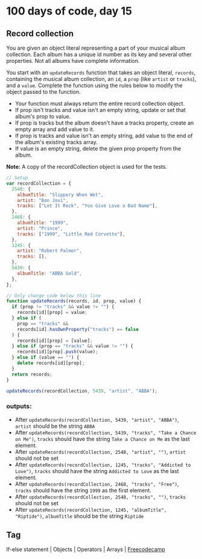 # 100 days of code, day 15

## Record collection

You are given an object literal representing a part of your musical album collection. Each album has a unique id number as its key and several other properties. Not all albums have complete information.

You start with an `updateRecords` function that takes an object literal, `records`, containing the musical album collection, an `id`, a `prop` (like `artist` or `tracks`), and a `value`. Complete the function using the rules below to modify the object passed to the function.

- Your function must always return the entire record collection object.
- If prop isn't tracks and value isn't an empty string, update or set that album's prop to value.
- If prop is tracks but the album doesn't have a tracks property, create an empty array and add value to it.
- If prop is tracks and value isn't an empty string, add value to the end of the album's existing tracks array.
- If value is an empty string, delete the given prop property from the album.

**Note:** A copy of the recordCollection object is used for the tests.

```javascript
// Setup
var recordCollection = {
  2548: {
    albumTitle: "Slippery When Wet",
    artist: "Bon Jovi",
    tracks: ["Let It Rock", "You Give Love a Bad Name"],
  },
  2468: {
    albumTitle: "1999",
    artist: "Prince",
    tracks: ["1999", "Little Red Corvette"],
  },
  1245: {
    artist: "Robert Palmer",
    tracks: [],
  },
  5439: {
    albumTitle: "ABBA Gold",
  },
};

// Only change code below this line
function updateRecords(records, id, prop, value) {
  if (prop != "tracks" && value != "") {
    records[id][prop] = value;
  } else if (
    prop == "tracks" &&
    records[id].hasOwnProperty("tracks") == false
  ) {
    records[id][prop] = [value];
  } else if (prop == "tracks" && value != "") {
    records[id][prop].push(value);
  } else if (value == "") {
    delete records[id][prop];
  }
  return records;
}

updateRecords(recordCollection, 5439, "artist", "ABBA");
```
### outputs:
- After `updateRecords(recordCollection, 5439, "artist", "ABBA")`, `artist` should be the string `ABBA`
- After `updateRecords(recordCollection, 5439, "tracks", "Take a Chance on Me")`, `tracks` should have the string `Take a Chance on Me` as the last element.
- After `updateRecords(recordCollection, 2548, "artist", "")`, `artist` should not be set
- After `updateRecords(recordCollection, 1245, "tracks", "Addicted to Love")`, `tracks` should have the string `Addicted to Love` as the last element.
- After `updateRecords(recordCollection, 2468, "tracks", "Free")`, `tracks` should have the string `1999` as the first element.
- After `updateRecords(recordCollection, 2548, "tracks", "")`, `tracks` should not be set
- After `updateRecords(recordCollection, 1245, "albumTitle", "Riptide")`, `albumTitle` should be the string `Riptide`

## Tag
If-else statement | Objects | Operators | Arrays | [Freecodecamp](https://freecodecamp.com)